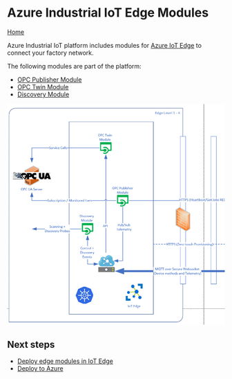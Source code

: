 # Azure Industrial IoT Edge Modules

[Home](../readme.md)

Azure Industrial IoT platform includes modules for [Azure IoT Edge](https://azure.microsoft.com/services/iot-edge/) to connect your factory network.

The following modules are part of the platform:

* [OPC Publisher Module](publisher.md)
* [OPC Twin Module](twin.md)
* [Discovery Module](discovery.md)

![Industrial IoT Edge](../media/edge.png)

## Next steps

* [Deploy edge modules in IoT Edge](../deploy/howto-install-iot-edge.md)
* [Deploy to Azure](../deploy/readme.md)